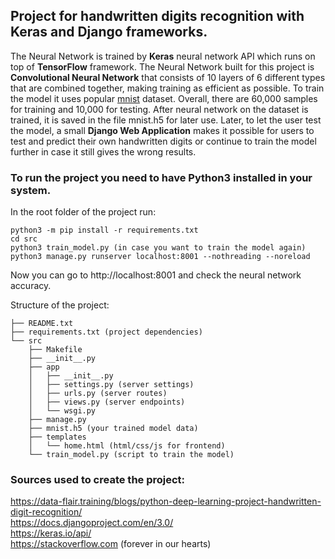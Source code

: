 ## Project for handwritten digits recognition with Keras and Django frameworks. ##

The Neural Network is trained by **Keras** neural network API which runs on top of **TensorFlow** framework.
The Neural Network built for this project is **Convolutional Neural Network** that consists of 10 layers of 6 different types that are combined together, making training as efficient as possible.
To train the model it uses popular [mnist](https://keras.io/api/datasets/) dataset. Overall, there are 60,000 samples for training and 10,000 for testing.
After neural network on the dataset is trained, it is saved in the file mnist.h5 for later use. Later, to let the user test the model,
a small **Django Web Application** makes it possible for users to test and predict their own handwritten digits or continue to train the model further in case it still gives the wrong results.

### To run the project you need to have Python3 installed in your system. ###
In the root folder of the project run:

```
python3 -m pip install -r requirements.txt
cd src
python3 train_model.py (in case you want to train the model again)
python3 manage.py runserver localhost:8001 --nothreading --noreload
```

Now you can go to http://localhost:8001 and check the neural network accuracy.

Structure of the project:

```
├── README.txt
├── requirements.txt (project dependencies)
└── src
    ├── Makefile
    ├── __init__.py
    ├── app
    │   ├── __init__.py
    │   ├── settings.py (server settings)
    │   ├── urls.py (server routes)
    │   ├── views.py (server endpoints)
    │   └── wsgi.py
    ├── manage.py
    ├── mnist.h5 (your trained model data)
    ├── templates
    │   └── home.html (html/css/js for frontend)
    └── train_model.py (script to train the model)
```

### Sources used to create the project: ###
https://data-flair.training/blogs/python-deep-learning-project-handwritten-digit-recognition/  
https://docs.djangoproject.com/en/3.0/  
https://keras.io/api/  
https://stackoverflow.com (forever in our hearts)  

